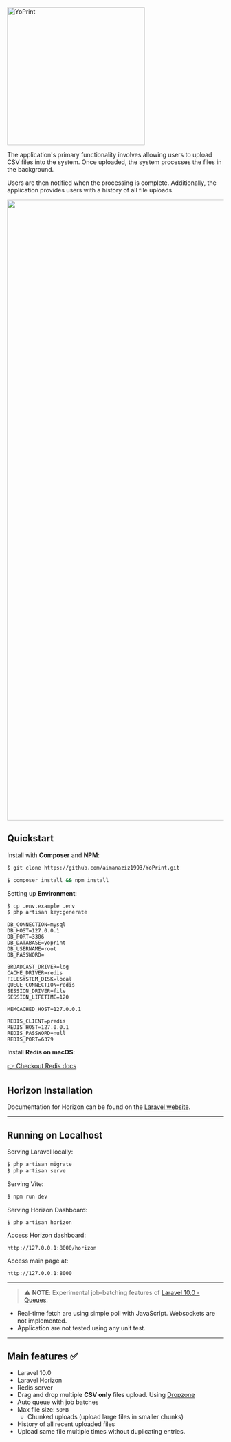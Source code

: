 <img width="320" alt="YoPrint" src="https://github.com/aimanaziz1993/YoPrint/assets/43428455/9e7e66de-2262-4761-8b79-fe38d7ff1052" />

The application's primary functionality involves allowing users to upload CSV files into the
system. Once uploaded, the system processes the files in the background. 

Users are then notified when the processing is complete. Additionally, the application provides users with a
history of all file uploads.

<div align="center">
  <img width="1440" alt="Main page" src="https://github.com/aimanaziz1993/YoPrint/assets/43428455/e4e6656c-38f2-487e-9565-80ec32670299">
</div>

## Quickstart

Install with **Composer** and **NPM**:

```bash
$ git clone https://github.com/aimanaziz1993/YoPrint.git

$ composer install && npm install
```

Setting up **Environment**:

```bash
$ cp .env.example .env
$ php artisan key:generate
```

```env
DB_CONNECTION=mysql
DB_HOST=127.0.0.1
DB_PORT=3306
DB_DATABASE=yoprint
DB_USERNAME=root
DB_PASSWORD=

BROADCAST_DRIVER=log
CACHE_DRIVER=redis
FILESYSTEM_DISK=local
QUEUE_CONNECTION=redis
SESSION_DRIVER=file
SESSION_LIFETIME=120

MEMCACHED_HOST=127.0.0.1

REDIS_CLIENT=predis
REDIS_HOST=127.0.0.1
REDIS_PASSWORD=null
REDIS_PORT=6379
```

Install **Redis on macOS**:

[👉 Checkout Redis docs](https://redis.io/docs/getting-started/installation/install-redis-on-mac-os/)

## Horizon Installation

Documentation for Horizon can be found on the [Laravel website](https://laravel.com/docs/horizon).

---

## Running on Localhost

Serving Laravel locally:

```bash
$ php artisan migrate
$ php artisan serve
```

Serving Vite:

```bash
$ npm run dev
```

Serving Horizon Dashboard:

```bash
$ php artisan horizon
```

Access Horizon dashboard:

`http://127.0.0.1:8000/horizon`

Access main page at:

`http://127.0.0.1:8000`

---

> ⚠️ **NOTE**: Experimental job-batching features of [Laravel 10.0 - Queues](https://laravel.com/docs/10.x/queues#job-batching).
- Real-time fetch are using simple poll with JavaScript. Websockets are not implemented.
- Application are not tested using any unit test.

---

## Main features ✅

- Laravel 10.0
- Laravel Horizon
- Redis server
- Drag and drop multiple **CSV only** files upload. Using [Dropzone](https://github.com/dropzone/dropzone)
- Auto queue with job batches
- Max file size: `50MB`
  - Chunked uploads (upload large files in smaller chunks)
- History of all recent uploaded files
- Upload same file multiple times without duplicating entries.